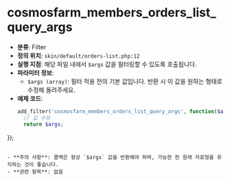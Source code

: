 # cosmosfarm_members_orders_list_query_args

- **분류**: Filter
- **정의 위치**: `skin/default/orders-list.php:12`
- **실행 지점**: 해당 파일 내에서 `$args` 값을 필터링할 수 있도록 호출됩니다.
- **파라미터 정보**:
  - `$args (array)`: 필터 적용 전의 기본 값입니다. 반환 시 이 값을 원하는 형태로 수정해 돌려주세요.
- **예제 코드**:
  ```php
  add_filter('cosmosfarm_members_orders_list_query_args', function($args) {
    // 값 수정
    return $args;
});
  ```

- **주의 사항**: 콜백은 항상 `$args` 값을 반환해야 하며, 가능한 한 원래 자료형을 유지하는 것이 좋습니다.
- **관련 항목**: 없음

